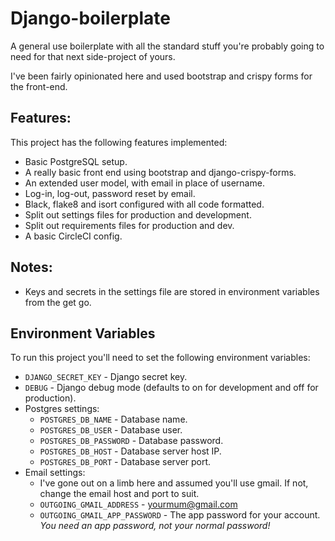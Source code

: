 # Django-boilerplate
A general use boilerplate with all the standard stuff you're probably going to need 
for that next side-project of yours. 

I've been fairly opinionated here and used bootstrap and crispy forms for the front-end.

## Features:

This project has the following features implemented:
 - Basic PostgreSQL setup.
 - A really basic front end using bootstrap and django-crispy-forms.
 - An extended user model, with email in place of username.
 - Log-in, log-out, password reset by email.
 - Black, flake8 and isort configured with all code formatted.
 - Split out settings files for production and development.
 - Split out requirements files for production and dev.
 - A basic CircleCI config.


## Notes:
 - Keys and secrets in the settings file are stored in environment variables from the get
go.

## Environment Variables
To run this project you'll need to set the following environment variables:
- `DJANGO_SECRET_KEY` - Django secret key.
- `DEBUG` - Django debug mode (defaults to on for development and off for production).
- Postgres settings:
  - `POSTGRES_DB_NAME` - Database name.
  - `POSTGRES_DB_USER` - Database user.
  - `POSTGRES_DB_PASSWORD` - Database password.
  - `POSTGRES_DB_HOST` - Database server host IP.
  - `POSTGRES_DB_PORT` - Database server port.
- Email settings:
  - I've gone out on a limb here and assumed you'll use gmail. If not, change the email host 
and port to suit.
  - `OUTGOING_GMAIL_ADDRESS` - yourmum@gmail.com
  - `OUTGOING_GMAIL_APP_PASSWORD` - The app password for your account. *You need an app 
password, not your normal password!*

